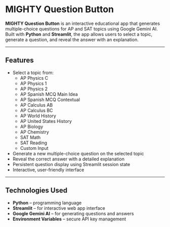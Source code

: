 # MIGHTY Question Button

**MIGHTY Question Button** is an interactive educational app that generates multiple-choice questions for AP and SAT topics using Google Gemini AI. Built with **Python** and **Streamlit**, the app allows users to select a topic, generate a question, and reveal the answer with an explanation.

---

## Features

- Select a topic from:
    - AP Physics C
    - AP Physics 1
    - AP Physics 2
    - AP Spanish MCQ Main Idea
    - AP Spanish MCQ Contextual
    - AP Calculus AB
    - AP Calculus BC
    - AP World History
    - AP United States History
    - AP Biology
    - AP Chemistry
    - SAT Math
    - SAT Reading
    - Custom Input
- Generate a new multiple-choice question on the selected topic
- Reveal the correct answer with a detailed explanation
- Persistent question display using Streamlit session state
- Interactive, user-friendly interface

---

## Technologies Used

- **Python** – programming language
- **Streamlit** – for interactive web app interface
- **Google Gemini AI** – for generating questions and answers
- **Environment Variables** – secure API key management
<br>
